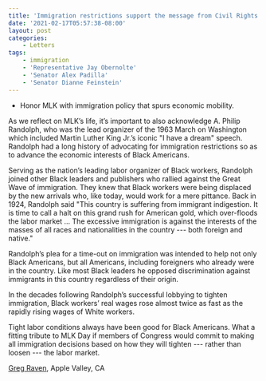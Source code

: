 ```yaml
---
title: 'Immigration restrictions support the message from Civil Rights movement'
date: '2021-02-17T05:57:38-08:00'
layout: post
categories:
    - Letters
tags:
    - immigration
    - 'Representative Jay Obernolte'
    - 'Senator Alex Padilla'
    - 'Senator Dianne Feinstein'
---
```


- Honor MLK with immigration policy that spurs economic mobility.

As we reflect on MLK’s life, it’s important to also acknowledge A. Philip Randolph, who was the lead organizer of the 1963 March on Washington which included Martin Luther King Jr.’s iconic "I have a dream" speech. Randolph had a long history of advocating for immigration restrictions so as to advance the economic interests of Black Americans.

Serving as the nation’s leading labor organizer of Black workers, Randolph joined other Black leaders and publishers who rallied against the Great Wave of immigration. They knew that Black workers were being displaced by the new arrivals who, like today, would work for a mere pittance. Back in 1924, Randolph said "This country is suffering from immigrant indigestion. It is time to call a halt on this grand rush for American gold, which over-floods the labor market ... The excessive immigration is against the interests of the masses of all races and nationalities in the country --- both foreign and native."

Randolph’s plea for a time-out on immigration was intended to help not only Black Americans, but all Americans, including foreigners who already were in the country. Like most Black leaders he opposed discrimination against immigrants in this country regardless of their origin.

In the decades following Randolph’s successful lobbying to tighten immigration, Black workers’ real wages rose almost twice as fast as the rapidly rising wages of White workers.

Tight labor conditions always have been good for Black Americans. What a fitting tribute to MLK Day if members of Congress would commit to making all immigration decisions based on how they will tighten --- rather than loosen --- the labor market.

[Greg Raven](https://www.gregraven.org/), Apple Valley, CA